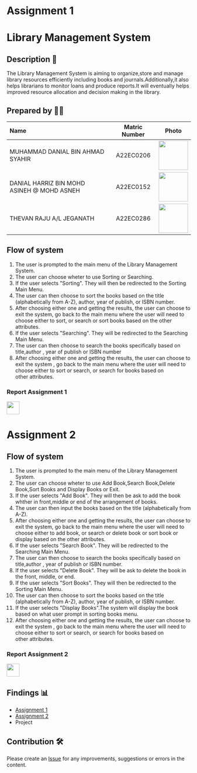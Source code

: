 # Assignment 1

# Library Management System


## Description 📝
The Library Management System is aiming to organize,store and manage library resources efficiently including books and journals.Additionally,it also helps librarians to monitor loans and produce reports.It will eventually helps improved resource allocation and decision making in the library.


## Prepared by 🧑‍💻

| Name             | Matric Number | Photo                                                         |
| :---------------- | :-------------: | :------------------------------------------------------------: |
| MUHAMMAD DANIAL BIN AHMAD SYAHIR   | A22EC0206        | <a href="https://www.freepik.com/icon/graduated_4537051" title="Icon by Trazobanana"><img src="https://avatars.githubusercontent.com/u/129204039?v=4" width=80px, height=80px>     |
| DANIAL HARRIZ BIN MOHD ASINEH @ MOHD ASNEH      | A22EC0152        | <a href="https://www.freepik.com/icon/graduated_4537051" title="Icon by Trazobanana"><img src="https://avatars.githubusercontent.com/u/118705607?v=4" width=80px, height=80px>         |
| THEVAN RAJU A/L JEGANATH       | A22EC0286        | <a href="https://www.freepik.com/icon/graduated_4537051" title="Icon by Trazobanana"><img src="https://avatars.githubusercontent.com/u/128228505?v=4" width=80px, height=80px>         |


## Flow of system
1. The user is prompted to the main menu of the Library Management System.
2. The user can choose wheter to use Sorting or Searching.
3. If the user selects "Sorting". They will then be redirected to the Sorting Main Menu.
4. The user can then choose to sort the books based on the title (alphabetically from A-Z), author, year of publish, or ISBN number.
5. After choosing either one and getting the results, the user can choose to exit the system, go back to the main menu where the user will need to choose either to sort, or search or sort books based on the other attributes.
6. If the user selects "Searching". They will be redirected to the Searching Main Menu.
7. The user can then choose to search the books specifically based on title,author , year of publish or ISBN number
8. After choosing either one and getting the results, the user can choose to exit the system , go back to the main menu where the user will need to choose either to sort or search, or search for books based on other attributes.

<h3>Report Assignment 1</h3>
<a href="https://docs.google.com/document/d/1-DMRS-LltyCGzyDk6D3rWw81yVV4hYLz/edit?usp=sharing&ouid=101274812867810218448&rtpof=true&sd=true"><img src="./images/file.png" width="35px" height="35px" ></a>



# Assignment 2

## Flow of system
1. The user is prompted to the main menu of the Library Management System.
2. The user can choose wheter to use Add Book,Search Book,Delete Book,Sort Books and Display Books or Exit.
3. If the user selects "Add Book". They will then be ask to add the book whther in front,middle or end of the arrangement of books.
4. The user can then input the books based on the title (alphabetically from A-Z).
5. After choosing either one and getting the results, the user can choose to exit the system, go back to the main menu where the user will need to choose either to add book, or search or delete book or sort book or display based on the other attributes.
6. If the user selects "Search Book". They will be redirected to the Searching Main Menu.
7. The user can then choose to search the books specifically based on title,author , year of publish or ISBN number.
8. If the user selects "Delete Book". They will be ask to delete the book in the front, middle, or end.
9. If the user selects "Sort Books". They will then be redirected to the Sorting Main Menu.
10. The user can then choose to sort the books based on the title (alphabetically from A-Z), author, year of publish, or ISBN number.
11. If the user selects "Display Books".The system will display the book based on what user prompt in sorting books menu.
12. After choosing either one and getting the results, the user can choose to exit the system , go back to the main menu where the user will need to choose either to sort or search, or search for books based on other attributes.



<h3>Report Assignment 2</h3>
<a href="https://docs.google.com/document/d/1yaubEIA0af3nFRLW_YMNi8R6Q3k3coeb/edit"><img src="./images/file.png" width="35px" height="35px" ></a>


## Findings 📊

- [Assignment 1](./Assignment1/assignment1.md)
- [Assignment 2](./Assignment2/assignment2.md)
- Project

## Contribution 🛠️
Please create an [Issue](https://github.com/jjn7702/SECJ2013-DSA/Submission/Sample/issues) for any improvements, suggestions or errors in the content.
